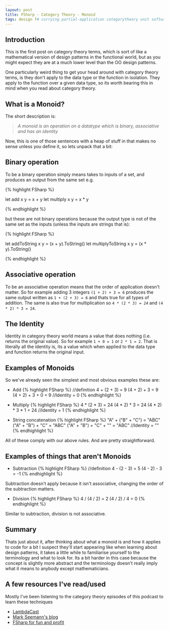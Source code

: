```yaml
---
layout: post
title: FSharp - Category Theory - Monoid
tags: design f# currying partial-application categorytheory unit software-engineering process .Net FSharp FunctionalProgramming
---
```


## Introduction
This is the first post on category theory terms, which is sort of like a mathematical version of design patterns in the functional world, but as you might expect they are at a much lower level than the OO design patterns. 

One particularly weird thing to get your head around with category theory terms, is they don't apply to the data type or the function in isolation. They apply to the function over a given data type, so its worth bearing this in mind when you read about category theory.

## What is a Monoid?
The short description is:

> *A monoid is an operation on a datatype which is binary, associative and has an identity*

Now, this is one of those sentences with a heap of stuff in that makes no sense unless you define it, so lets unpack that a bit:

## Binary operation
To be a binary operation simply means takes to inputs of a set, and produces an output from the same set e.g.

{% highlight FSharp %}

let add x y = x + y
let multiply x y = x * y

{% endhighlight %}

but these are not binary operations because the output type is not of the same set as the inputs (unless the inputs are strings that is):

{% highlight FSharp %}

let addToString x y = (x + y).ToString()
let multiplyToString x y = (x * y).ToString()

{% endhighlight %}

## Associative operation
To be an associative operation means that the order of application doesn't matter. So for example adding 3 integers `(1 + 2) + 3 = 6` produces the same output written as `1 + (2 + 3) = 6` and thats true for all types of addition. The same is also true for multiplication so `4 * (2 * 3) = 24` and `(4 * 2) * 3 = 24`. 

## The Identity
Identity in category theory world means a value that does nothing (i.e. returns the original value). So for example `1 + 0 = 1` or `2 * 1 = 2`. That is literally all the identity is, its a value which when applied to the data type and function returns the original input.

## Examples of Monoids
So we've already seen the simplest and most obvious examples these are:

* Add
{% highlight FSharp %}
//definition
4 + (2 + 3) = 9
(4 + 2) + 3 = 9
(4 + 2) + 3 + 0 = 9 //Identity = 0
{% endhighlight %}

* Multiply
{% highlight FSharp %}
4 * (2 * 3) = 24
(4 * 2) * 3 = 24
(4 * 2) * 3 * 1 = 24 //Identity = 1
{% endhighlight %}

* String concatenation
{% highlight FSharp %}
"A" + ("B"  + "C") = "ABC"
("A" + "B")  + "C" = "ABC"
("A" + "B")  + "C" + "" = "ABC" //Identity = ""
{% endhighlight %}

All of these comply with our above rules. And are pretty straightforward.

## Examples of things that aren't Monoids

* Subtraction
{% highlight FSharp %}
//definition
4 - (2 - 3) = 5
(4 - 2) - 3 = -1
{% endhighlight %}

Subtraction doesn't apply because it isn't associative, changing the order of the subtraction matters.

* Division
{% highlight FSharp %}
4 / (4 / 2) = 2
(4 / 2) / 4 = 0
{% endhighlight %}

Similar to subtraction, division is not associative.

## Summary
Thats just about it, after thinking about what a monoid is and how it applies to code for a bit I suspect they'll start appearing like when learning about design patterns, it takes a little while to familiarise yourself to the terminology and what to look for. Its a bit harder in this case because the concept is slightly more abstract and the terminology doesn't really imply what it means to anybody except mathematicians. 

## A few resources I've read/used
Mostly I've been listening to the category theory episodes of this podcast to learn these techniques
* [LambdaCast](https://soundcloud.com/lambda-cast)
* [Mark Seemann's blog](http://blog.ploeh.dk/2017/10/06/monoids/)
* [FSharp for fun and profit](https://fsharpforfunandprofit.com/posts/monoids-without-tears/)